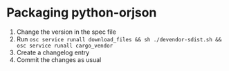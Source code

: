 # Packaging python-orjson

1. Change the version in the spec file
2. Run `osc service runall download_files && sh ./devendor-sdist.sh && osc service runall cargo_vendor`
3. Create a changelog entry
4. Commit the changes as usual
